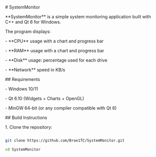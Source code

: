 \# SystemMonitor



\*\*SystemMonitor\*\* is a simple system monitoring application built with C++ and Qt 6 for Windows.



The program displays:



\- \*\*CPU\*\* usage with a chart and progress bar

\- \*\*RAM\*\* usage with a chart and progress bar

\- \*\*Disk\*\* usage: percentage used for each drive

\- \*\*Network\*\* speed in KB/s



\## Requirements



\- Windows 10/11

\- Qt 6.10 (Widgets + Charts + OpenGL)

\- MinGW 64-bit (or any compiler compatible with Qt 6)



\## Build Instructions



1\. Clone the repository:



```bash

git clone https://github.com/Broe1TC/SystemMonitor.git

cd SystemMonitor




